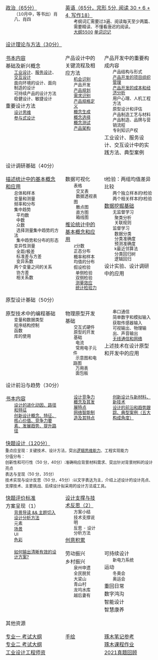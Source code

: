 <style>
  tr.row {
    display: table-row;
    vertical-align: top;
    border-color: inherit;
  }

  .mainpagediv {
    font-size: 85%;
    line-height: 1.2em;
    margin-left: 2em;
    width: auto;
  }

  .mainpagetable p {
    margin: 0.1em;
  }

  .mainpagetable tr.row td:first-child {
    padding-left: 1em;
  }

  .mainpagetable tr.row td {
    padding: 0.5em;
  }

  table.mainpagetable {
    display: table;
  }

  td {
    display: table-cell;
    vertical-align: inherit;
  }
  tr {
    display: table-row;
    vertical-align: inherit;
    border-color: inherit;
  }
  div {
    display: block;
  }
  p {
    display: block;
    margin-block-start: 1em;
    margin-block-end: 1em;
    margin-inline-start: 0px;
    margin-inline-end: 0px;
  }
  table {
    display: table;
    border-collapse: separate;
    border-width: 0px;
    box-sizing: border-box;
    text-indent: initial;
    border-spacing: 2px;
    -webkit-border-horizontal-spacing: 0px;
    -webkit-border-vertical-spacing: 0px;
  }
  tbody {
    display: table-row-group;
    vertical-align: middle;
    border-color: inherit;
  }
</style>
<table class="mainpagetable">
  <tr class="row">
    <td>
      <p><span><a href="./政治/">政治（65分）</a></span></p>
      <div class="mainpagediv">
        <p>（10月中，等书出）肖八、肖四</p>
      </div>
    </td>
    <td colspan="2">
      <p><span><a href="/remember_words/考研/英语/单词.md">英语（65分，完形 5分, 阅读 30 + 6 + 4, 写作18）</a></span></p>
      <div class="mainpagediv">
        <p>考纲词汇需要过3遍、阅读每天至少两篇、需要精读、不懂看唐迟的阅读。</p>
        <p> <a href="./英语/大纲.md">大纲5500</a> <a href="/remember_words/考研/英语/不熟悉单词.md">单词识记</a> </p>
      </div>
    </td>
  </tr>
  <tr class="row">
    <td colspan="3">
      <p><span><a href="./设计理论与方法/思考题/">设计理论与方法（30分）</a></span></p>
    </td>
  </tr>
  <tr class="row">
    <td>
      <p><a href="http://localhost/doc/考研/产品设计与开发/">书本内容</a></p>
      <p>基础及新兴概念</p>
      <div class="mainpagediv">
        <p><a href="./设计理论与方法/第1节/工业设计.md">工业设计</a>、<a href="./设计理论与方法/第1节/服务设计.md">服务设计</a>、<a href="./设计理论与方法/第1节/交互设计.md">交互设计</a></p>
        <p>面向环境的设计、面向制造的设计</p>
        <p>可持续产品的设计方法</p>
        <p>稳健设计、敏捷设计</p>
      </div>
      <p>重要设计方法</p>
      <div class="mainpagediv">
        <p><a href="./设计理论与方法/第2节/设计思维.md">设计思维</a></p>
        <p><a href="./设计理论与方法/第2节/参与式设计.md">参与式设计</a></p>
      </div>
    </td>
    <td>
      <p>产品设计中的关键流程及相应方法</p>
      <div class="mainpagediv">
        <p><a href="./产品设计与开发/01.机会识别.md">机会识别</a></p>
        <p>产品开发</p>
        <p><a href="./产品设计与开发/02.产品规划.md">产品规划</a></p>
        <p><a href="./产品设计与开发/03.需求识别.md">需求识别</a></p>
        <p><a href="./产品设计与开发/04.产品规格.md">产品规格定义</a></p>
        <p><a href="./产品设计与开发/05.概念生成.md">概念生成</a></p>
        <p><a href="./产品设计与开发/06.概念选择.md">概念选择</a></p>
        <p><a href="./产品设计与开发/07.概念测试.md">概念测试</a></p>
        <p><a href="./产品设计与开发/08.产品架构.md">产品架构</a></p>
      </div>
    </td>
    <td>
      <p>产品开发中的重要构成内容</p>
      <div class="mainpagediv">
        <p>产品结构与形式</p>
        <p><a href="./产品设计与开发/19.产品开发项目管理.md">产品开发的项目组织管理</a></p>
        <p><a href="./产品设计与开发/18.产品开发项目的经济分析.md">产品开发的成本和经济分析</a></p>
        <p>用户心理、人机工程方法</p>
        <p>原型设计和评估</p>
        <p>产品制造工艺与材料</p>
        <p>产品制造、品牌与营销流程</p>
        <p>专利知识产权</p>
      </div>
      <p>工业设计、服务设计、交互设计中的实践方法、典型案例</p>
    </td>
  </tr>
  <tr class="row">
    <td colspan="3">
      <p><span>设计调研基础（40分）</span></p>
    </td>
  </tr>
  <tr class="row">
    <td>
      <p><a href="./设计调研基础/统计基础.md">描述统计中的基本概念和应用</a></p>
      <div class="mainpagediv">
        <p>总体和样本</p>
        <p>变量和测量</p>
        <p>频率和分布</p>
        <p>集中趋势</p>
        <p>
          &nbsp;&nbsp;平均数<br />
          &nbsp;&nbsp;中数<br />
          &nbsp;&nbsp;众数<br />
          &nbsp;&nbsp;选择测量集中趋势的方法<br />
          &nbsp;&nbsp;集中趋势和分布的形态<br />
        </p>
        <p>变异性测量</p>
        <p>
          &nbsp;&nbsp;全距/极差<br />
          &nbsp;&nbsp;标准差与方差<br />
          &nbsp;&nbsp;变异系数<br />
        </p>
        <p>两个变量之间的关系</p>
        <p>
          &nbsp;&nbsp;协方差<br />
          &nbsp;&nbsp;相关系数<br />
        </p>
      </div>
    </td>
    <td>
      <p>数据可视化</p>
      <div class="mainpagediv">
        <p>表格</p>
        <p>
          &nbsp;&nbsp;交叉表<br />
          &nbsp;&nbsp;数据透视表<br />
        </p>
        <p>图</p>
        <p>
          &nbsp;&nbsp;散点图<br />
          &nbsp;&nbsp;直方图<br />
          &nbsp;&nbsp;箱线图<br />
        </p>
      </div>
      <p><a href="./设计调研基础/假设检验.md">推论统计中的基本概念和应用</a></p>
      <div class="mainpagediv">
        <p>z分数</p>
        <p>正态分布</p>
        <p>概率和样本均值的分布</p>
        <p>假设检验</p>
        &nbsp;&nbsp;单侧检验<br />
        &nbsp;&nbsp;双侧检验<br />
        &nbsp;&nbsp;<a href="./设计调研基础/测量效应.md">测量效应</a><br />
        &nbsp;&nbsp;<a href="./设计调研基础/测量检验力.md">统计检验力</a><br />
      </div>
    </td>
    <td>
      <p>t检验：两组均值差异比较</p>
      <div class="mainpagediv">
        <p>两个独立样本的t检验</p>
        <p>两个相关样本的t检验</p>
      </div>
      <p><a href="./设计调研基础/数据挖掘概要.md">数据挖掘基础</a></p>
      <div class="mainpagediv">
        <p>无监督学习</p>
        &nbsp;&nbsp;聚类分析<br />
        &nbsp;&nbsp;关联规则<br />
        <p>监督学习</p>
        &nbsp;&nbsp;数据分类<br />
        &nbsp;&nbsp;分类准确度<br />
        &nbsp;&nbsp;预测准确度<br />
        &nbsp;&nbsp;k最近邻算法<br />
        &nbsp;&nbsp;分类回归树<br />
        &nbsp;&nbsp;逻辑回归<br />
      </div>
      <p>设计实验、设计调研中的应用</p>
    </td>
  </tr>
  <tr class="row">
    <td colspan="3">
      <p><span>原型设计基础（50分）</span></p>
    </td>
  </tr>
  <tr class="row">
    <td>
      <p>原型技术中的编程基础</p>
      <div class="mainpagediv">
        <p>变量和数据类型</p>
        <p>程序结构控制</p>
        <p>函数</p>
        <p>库的使用</p>
      </div>
    </td>
    <td>
      <p>物理原型开发基础</p>
      <div class="mainpagediv">
        <p>交互式硬件原型的开发基础</p>
        &nbsp;&nbsp;电流<br />
        &nbsp;&nbsp;常用电子元件<br />
        &nbsp;&nbsp;示意图和电路图<br />
        &nbsp;&nbsp;万用表<br />
        &nbsp;&nbsp;面包板<br />
      </div>
    </td>
    <td>
      <div class="mainpagediv">
        <p>串口通信</p>
        <p>简单数字和模拟输入</p>
        <p>获取传感器输入</p>
        <p>可视输出、物理输出、声音输出</p>
        <p><a href="./原型设计基础/无线通信和网络.md">无线通信和网络</a></p>
      </div>
      <p>上述技术在设计原型和开发中的应用</p>
    </td>
  </tr>
  <tr class="row">
    <td colspan="3">
      <p><span>设计前沿与趋势（30分）</span></p>
    </td>
  </tr>
  <tr class="row">
    <td>
      <p><a href="../阅读笔记/论创新设计/">书本内容</a></p>
      <div class="mainpagediv">
        <p><a href="./设计前沿与创新设计理论/设计的进化.md">设计的进化动因、路径和特征</a></p>
        <p><a href="./设计前沿与创新设计理论/创新设计.md">创新设计概念、特征、核心价值、竞争力要素、发展趋势、提升路径</a></p>
      </div>
    </td>
    <td>
      <div class="mainpagediv">
        <p><a href="./设计前沿与创新设计理论/设计竞争力.md">设计竞争力概念及其发展特点</a></p>
        <p><a href="./设计前沿与创新设计理论/网络智能制造.md">网络智能制造及其特点</a></p>
      </div>
    </td>
    <td>
      <div class="mainpagediv">
        <p><a href="./设计前沿与创新设计理论/新材料技术.md">创新设计与新材料、新技术</a></p>
        <p><a href="./设计思维与创新设计/设计驱动的创新创业.md">设计的前沿和趋势跟踪、典型案例（五大构成角度）</a></p>
      </div>
    </td>
  </tr>
  <tr class="row">
    <td colspan="3">
      <p><span><a href="./快题设计/">快题设计（120分）</a></span></p>
      <span style="font-size: 0.8em">
        重点应呈现：关键技术、设计方法，突出<a href="../阅读笔记/代尔夫特设计指南/">逻辑思维能力</a>、工程实现能力<br>
        分值分布：<br>
        创新性和可行性（50 分，40分）:准确响应背景材料需求、突出针对背景材料的设计亮点<br>
        表达与呈现（50 分，35分）<br>
        技术实现与设计反思（50 分，45分）:以文字表达为主，介绍上述设计的设计亮点、支撑技术、主要挑战、后续设计拟采用的设计方法或工具。<br>
      </span>
    </td>
  </tr>
  <tr class="row">
  	<td>
        <p><a href="./快题设计/">快题评价标准</a></p>
        <p>方案呈现（1）</p>
        <div class="mainpagediv">
            <p><a href="./快题设计/主题切入.md">背景导读 && 主题切入</a></p>
            <p><a href="./快题设计/设计方法.md">设计分析方法</a></p>
            <p>元素</p>
            <p><a href="https://www.pinterest.com/changes0729/%E5%9C%BA%E6%99%AF/">场景</a></p>
            <p>UI</p>
            <p><a href="./从零开始的手绘/三大构成.md">色彩</a></p>
      	</div>
    </td>
  	<td>
        <p><a href="./快题设计/技术细节/">设计支撑与技术反思（2）</a></p>
        <div class="mainpagediv">
            <p>方案小结</p>
            <p>技术支撑说明</p>
            <p>反思 - 设计分析方法</p>
      	</div>
        <p><a href="./快题设计/创意积累.md">创意积累</a></p>
    </td>
  	<td>
    </td>
  </tr>
  <tr class="row">
    <td>
      <div class="mainpagediv">
        <p><a href="https://isux.tencent.com/articles/systematic-thinking.html">如何输出清晰有效的设计方案?</a></p>
      </div>
    </td>
    <td>
      <p><a>劳动振兴</a></p>
      <p><a>乡村振兴</a></p>
      <div class="mainpagediv">
        <p>泉州申遗</p>
        <p>全民脱贫</p>
        <p>大梁山</p>
        <p>青山村</p>
        <p>龙坞水库</p>
        <p>越后妻有</p>
      </div>
    </td>
    <td>
      <p><a>可持续设计</a></p>
      <div class="mainpagediv">
        <p>新电力系统</p>
      </div>
      <p><a>运动</a></p>
      <div class="mainpagediv">
        <p>冬奥会</p>
        <p>奥运会</p>
      </div>
      <p><a>重回日常</a></p>
      <p><a>数字鸿沟</a></p>
      <p><a>智能设计</a></p>
      <p><a>智慧康养</a></p>
    </td>
  </tr>
  <tr class="row">
    <td colspan="3">
      <p><span>其他资源</span></p>
    </td>
  </tr>
  <tr class="row">
    <td>
      <p>
        <a href="/api/file/pdf/337%20⼯业设计⼯程考试范围说明.pdf"
          >专业一 考试大纲</a
        >
      </p>
      <p>
        <a
          href="http://www.idi.zju.edu.cn/wp-content/uploads/2021/09/890-202109.pdf"
          >专业二 考试大纲</a
        >
      </p>
        <p><a
          href="http://www.cs.zju.edu.cn/csen/27058/list.htm"
              >工业设计工程师资</a></p>
    </td>
    <td>
      <p><a href="./从零开始的手绘/">手绘</a></p>
    </td>
    <td>
      <p>
        <a
          href="https://sdue6c.yuque.com/books/share/1a397abc-c9c8-438c-b19c-14b415de1261"
          >琢木笔记参考</a
        >
      </p>
      <p>
        <a
          href="https://app8oj9zesy7389.h5.xiaoeknow.com/xiaoe_clock/clock_entrance_list/8/p_607d6238e4b071a81eb36cec"
          >琢木课程作业</a
        >
      </p>
      <p>
        <a href="https://mp.weixin.qq.com/s/0y_0zIT9Y5enxNb2NLBaGg"
          >2021真题回顾</a
        >
      </p>
    </td>
  </tr>
</table>
